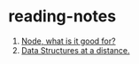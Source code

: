 # reading-notes

1. [Node, what is it good for?](01-node.md)
2. [Data Structures at a distance.](01-DSA.md)
